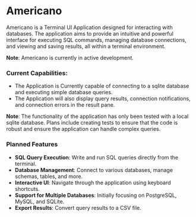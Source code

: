 # Americano

Americano is a Terminal UI Application designed for interacting with databases. The application aims to provide an intuitive and powerful interface for executing SQL commands, managing database connections, and viewing and saving results, all within a terminal environment.

**Note**: Americano is currently in active development.

### Current Capabilities:

- The Application is Currently capable of connecting to a sqlite database and executing simple database queries.
- The Application will also display query results, connection notifications, and connection errors in the result pane.

**Note**: The functionality of the application has only been tested with a local sqlite database. Plans include creating tests to ensure that the code is robust and ensure the application can handle complex queries.

### Planned Features

- **SQL Query Execution**: Write and run SQL queries directly from the terminal.
- **Database Management**: Connect to various databases, manage schemas, tables, and more.
- **Interactive UI**: Navigate through the application using keyboard shortcuts.
- **Support for Multiple Databases**: Initially focusing on PostgreSQL, MySQL, and SQLite.
- **Export Results**: Convert query results to a CSV file.
